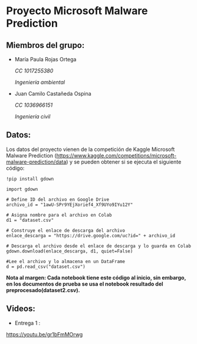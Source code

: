 # **Proyecto Microsoft Malware Prediction**


## **Miembros del grupo:**
- María Paula Rojas Ortega
  
  *CC 1017255380*
  
  *Ingeniería ambiental*
- Juan Camilo Castañeda Ospina 
  
  *CC 1036966151*
  
  *Ingeniería civil*

## **Datos:**
Los datos del proyecto vienen de la competición de Kaggle Microsoft Malware Prediction (https://www.kaggle.com/competitions/microsoft-malware-prediction/data) y se pueden obtener si se ejecuta el siguiente código:

    !pip install gdown

    import gdown

    # Define ID del archivo en Google Drive
    archivo_id = "1awU-SPr9YEjXorief4_Xf9UYo9IYu12Y"

    # Asigna nombre para el archivo en Colab
    d1 = "dataset.csv"

    # Construye el enlace de descarga del archivo
    enlace_descarga = "https://drive.google.com/uc?id=" + archivo_id

    # Descarga el archivo desde el enlace de descarga y lo guarda en Colab
    gdown.download(enlace_descarga, d1, quiet=False)
    
    #Lee el archivo y lo almacena en un DataFrame
    d = pd.read_csv("dataset.csv") 
    
 **Nota al margen: Cada notebook tiene este código al inicio, sin embargo, en los documentos de prueba se usa el notebook resultado del preprocesado(dataset2.csv).**

## **Videos:**
- Entrega 1 : 

https://youtu.be/gr1bFmMOrwg

